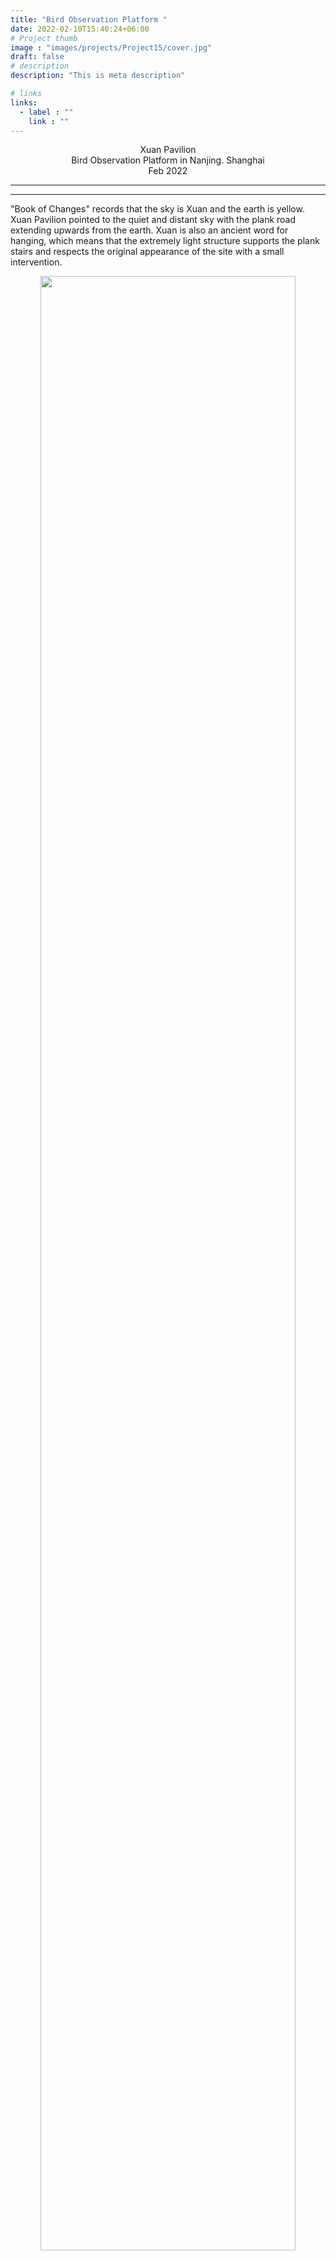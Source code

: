 ```yaml
---
title: "Bird Observation Platform "
date: 2022-02-10T15:40:24+06:00
# Project thumb
image : "images/projects/Project15/cover.jpg"
draft: false
# description
description: "This is meta description"

# links
links:
  - label : ""
    link : ""
---
```


<div style="text-align: center; font-size: 1em">
Xuan Pavilion <br>
Bird Observation Platform in Nanjing. Shanghai<br>
Feb 2022<br>
</div>


---
---

"Book of Changes" records that the sky is Xuan and the earth is yellow. Xuan Pavilion pointed to the quiet and distant sky with the plank road extending upwards from the earth. Xuan is also an ancient word for hanging, which means that the extremely light structure supports the plank stairs and respects the original appearance of the site with a small intervention.


<p align="center">
  <img width=90% src="/images/projects/Project15/1.jpg">
</p>

---
---

Looking at the Xuan Pavilion, the winding trails are reflected on the water, connecting the sky and the earth into one. 

<p align="center">
  <img width=90% src="/images/projects/Project15/4.jpg">
</p>

---
---


You can enter the scenic spot at the entrance pavilion when you walk on the floating road. The slender wooden pillars and diagonal braces form the overall structure, and when you climb up, it is like traveling through the forests with trunks. 

<p align="center">
  <img width=90% src="/images/projects/Project15/2.jpg">
</p>

---
---

The terraces on both sides of the north and south, which are connected by folding stairs, overlook the lakeside and the 
Yangtze River in the distance. 

<p align="center">
  <img width=90% src="/images/projects/Project15/5.jpg">
</p>

---

<p align="center">
  <img width=90% src="/images/projects/Project15/6.jpg">
</p>

---
---

The observation station at the highest point, through the rising roof, 
looks into the higher heaven and earth, watching the clouds and rains dissipate, and the birds fly.

<p align="center">
  <img width=90% src="/images/projects/Project15/3.jpg">
</p>

---
---

Concrete plinths are inserted into the wetland, and double layers of slender glulam columns sandwich the stairs and diagonal bracing to reinforce the structure as a whole. The wooden box bird watching station protruded from the top is gently held up by wooden pillars, which is also an important part of consolidating the structure.

<p align="center">
  <img width=90% src="/images/projects/Project15/7.jpg">
</p>

---

<p align="center">
  <img width=90% src="/images/projects/Project15/8.jpg">
</p>

---
---





